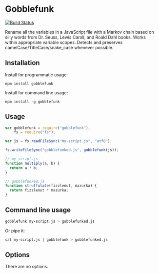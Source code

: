 # Gobblefunk

[![Build Status](https://travis-ci.org/veltman/gobblefunk.svg?branch=master)](https://travis-ci.org/veltman/gobblefunk)

Rename all the variables in a JavaScript file with a Markov chain based on silly words from Dr. Seuss, Lewis Caroll, and Roald Dahl books. Works within appropriate variable scopes. Detects and preserves camelCase/TitleCase/snake_case whenever possible.

## Installation

Install for programmatic usage:

```
npm install gobblefunk
```

Install for command line usage:

```
npm install -g gobblefunk
```

## Usage

```js
var gobblefunk = require("gobblefunk"),
    fs = require("fs");

var js = fs.readFileSync("my-script.js", "utf8");

fs.writeFileSync("gobblefunked.js", gobblefunk(js));
```

```js
// my-script.js
function multiply(a, b) {
  return a * b;
}

// gobblefunked.js
function struffulate(fizzlenut, mazurka) {
  return fizzlenut * mazurka;
}
```

## Command line usage

```sh
gobblefunk my-script.js > gobblefunked.js
```

Or pipe it:

```sh
cat my-script.js | gobblefunk > gobblefunked.js
```

## Options

There are no options.
